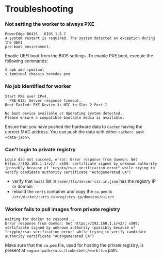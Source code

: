 # Troubleshooting


### Not setting the worker to always PXE

```shell
PowerEdge R6415 - BIOS 1.8.7
A system restart is required. The system detected an exception during the UEFI
pre-boot environment.
```

Enable UEFI boot from the BIOS settings. To enable PXE boot, execute the following commands:
```shell
$ apk add ipmitool 
$ ipmitool chassis bootdev pxe
```

### No job identified for worker

```shell
Start PXE over IPv4.
  PXE-E18: Server response timeout.
Boot Failed: PXE Device 1: NIC in Slot 2 Port 1

No boot device available or Operating System detected.
Please ensure a compatible bootable media is available.
```

Ensure that you have pushed the hardware data to `Cacher` having the correct MAC address. You can push the data with either `cacherc push <data-json>`.

### Can't login to private registry 

```shell
Login did not succeed, error: Error response from daemon: Get https://192.168.1.1/v2/: x509: certificate signed by unknown authority (possibly because of "crypto/rsa: verification error" while trying to verify candidate authority certificate "Autogenerated CA")
```

 - verify that `hosts` list in `rover/tls/server-csr.in.json` has the registry IP or domain
 - rebuild the `certs` container and copy the `ca.pem` to `/etc/docker/certs.d/<registry-ip/domain>/ca.crt`

### Worker fails to pull images from private registry

```shell
Waiting for docker to respond...
Error response from daemon: Get https://192.168.1.1/v2/: x509: certificate signed by unknown authority (possibly because of "crypto/rsa: verification error" while trying to verify candidate authority certificate "Autogenerated CA")
```

Make sure that the `ca.pem`  file, used for hosting the private registry, is present at `<nginx-path>/misc/tinkerbell/workflow` path.

